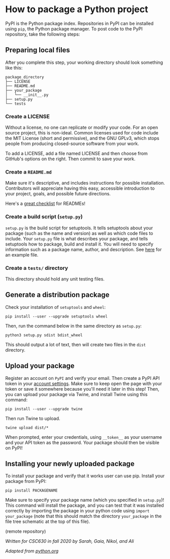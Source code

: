 # How to package a Python project

PyPI is the Python package index. Repositories in PyPI can be installed using `pip`, the Python package manager. To post code to the PyPI repository, take the following steps:

## Preparing local files
After you complete this step, your working directory should look something like this:
```
package_directory
├── LICENSE
├── README.md
├── your_package
│   └── __init__.py
├── setup.py
└── tests
```

### Create a LICENSE
Without a license, no one can replicate or modify your code.  For an open source project, this is non-ideal.  Common licenses used for code include the MIT License (short and permissive), and the GNU GPLv3, which stops people from producing closed-source software from your work.

To add a LICENSE, add a file named LICENSE and then choose from GitHub's options on the right.  Then commit to save your work.

### Create a `README.md`
Make sure it's descriptive, and includes instructions for possible installation. Contributors will appreciate having this easy, accessible introduction to your project, goals, and possible future directions. 

Here's a [great checklist](https://github.com/ddbeck/readme-checklist/blob/main/checklist.md) for READMEs! 
### Create a build script (`setup.py`)

`setup.py` is the build script for setuptools. It tells setuptools about your package (such as the name and version) as well as which code files to include. Your `setup.py` file is what describes your package, and tells setuptools how to package, build and install it. You will need to specify information such as a package name, author, and description. See [here](https://packaging.python.org/tutorials/packaging-projects/#creating-setup-py) for an example file.


### Create a `tests/` directory
This directory should hold any unit testing files.

## Generate a distribution package

Check your installation of `setuptools` and `wheel`:

    pip install --user --upgrade setuptools wheel

Then, run the command below in the same directory as `setup.py`:

    python3 setup.py sdist bdist_wheel
    
This should output a lot of text, then will create two files in the `dist` directory. 

## Upload your package

Register an account on `PyPI` and verify your email. Then create a PyPI API token in your [account settings](https://pypi.org/manage/account/). Make sure to keep open the page with your token or save it somewhere because you'll need it later in this step! Then, you can upload your package via Twine, and install Twine using this command:

    pip install --user --upgrade twine
    
Then run Twine to upload.
    
    twine upload dist/*

When prompted, enter your credentials, using `__token__` as your username and your API token as the password. Your package should then be visible on PyPI!

## Installing your newly uploaded package

To install your package and verify that it works user can use pip. Install your package from PyPI:

    pip install PACKAGENAME
    
Make sure to specify your package name (which you specified in `setup.py`)! This command will install the package, and you can test that it was installed correctly by importing the package in your python code using `import your_package` (note that this should match the directory `your_package` in the file tree schematic at the top of this file). 

(remote repository)

*Written for CSC630 in fall 2020 by Sarah, Gaia, Nikol, and Ali*

*Adapted from [python.org](https://packaging.python.org/tutorials/packaging-projects/)*
